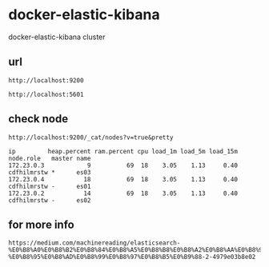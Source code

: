 # docker-elastic-kibana

docker-elastic-kibana cluster

## url 

```
http://localhost:9200

http://localhost:5601
```


## check node
```
http://localhost:9200/_cat/nodes?v=true&pretty
```

```
ip         heap.percent ram.percent cpu load_1m load_5m load_15m node.role   master name
172.23.0.3            9          69  18    3.05    1.13     0.40 cdfhilmrstw *      es03
172.23.0.4           18          69  18    3.05    1.13     0.40 cdfhilmrstw -      es01
172.23.0.2           14          69  18    3.05    1.13     0.40 cdfhilmrstw -      es02
```

## for more info
```
https://medium.com/machinereading/elasticsearch-%E0%B8%A0%E0%B8%B2%E0%B8%84%E0%B8%A5%E0%B8%B8%E0%B8%A2%E0%B8%AA%E0%B8%99%E0%B8%B2%E0%B8%A1-%E0%B8%95%E0%B8%AD%E0%B8%99%E0%B8%97%E0%B8%B5%E0%B9%88-2-4979e03b8e02
```
